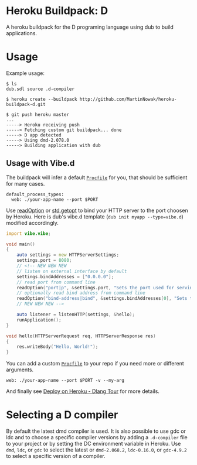 # Heroku Buildpack: D

A heroku buildpack for the D programing language using dub to build applications.

# Usage

Example usage:

    $ ls
    dub.sdl source .d-compiler

    $ heroku create --buildpack http://github.com/MartinNowak/heroku-buildpack-d.git

    $ git push heroku master
    ...
    -----> Heroku receiving push
    -----> Fetching custom git buildpack... done
    -----> D app detected
    -----> Using dmd-2.078.0
    -----> Building application with dub

## Usage with Vibe.d

The buildpack will infer a default [`Procfile`](https://devcenter.heroku.com/articles/procfile) for you, that should be sufficient for many cases.
```
default_process_types:
  web: ./your-app-name --port $PORT
```
Use [readOption](http://vibed.org/api/vibe.core.args/readOption) or [std.getopt](https://dlang.org/phobos/std_getopt.html#.getopt) to bind your HTTP server to the port choosen by Heroku.
Here is dub's vibe.d template (`dub init myapp --type=vibe.d`) modified accordingly.

```d
import vibe.vibe;

void main()
{
    auto settings = new HTTPServerSettings;
    settings.port = 8080;
    // <!-- NEW NEW NEW
    // listen on external interface by default
    settings.bindAddresses = ["0.0.0.0"];
    // read port from command line
    readOption("port|p", &settings.port, "Sets the port used for serving HTTP.");
    // optionally read bind address from command line
    readOption("bind-address|bind", &settings.bindAddresses[0], "Sets the address used for serving HTTP.");
    // NEW NEW NEW -->

    auto listener = listenHTTP(settings, &hello);
    runApplication();
}

void hello(HTTPServerRequest req, HTTPServerResponse res)
{
    res.writeBody("Hello, World!");
}
```

You can add a custom [`Procfile`](https://devcenter.heroku.com/articles/procfile) to your repo if you need more or different arguments.

`web: ./your-app-name --port $PORT -v --my-arg`

And finally see [Deploy on Heroku - Dlang Tour](https://tour.dlang.org/tour/en/vibed/deploy-on-heroku) for more details.

# Selecting a D compiler

By default the latest dmd compiler is used. It is also possible to use gdc or
ldc and to choose a specific compiler versions by adding a `.d-compiler` file to
your project or by setting the DC environment variable in Heroku. Use `dmd`,
`ldc`, or `gdc` to select the latest or `dmd-2.068.2`, `ldc-0.16.0`, or
`gdc-4.9.2` to select a specific version of a compiler.
